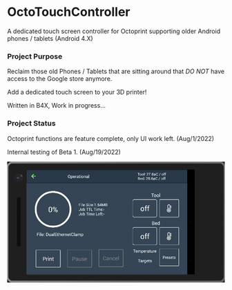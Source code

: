 # OctoTouchController
A dedicated touch screen controller for Octoprint supporting older Android phones / tablets (Android 4.X) 

### Project Purpose
Reclaim those old Phones / Tablets that are sitting around that *DO NOT* have access to the Google store anymore.

Add a dedicated touch screen to your 3D printer!

Written in B4X, Work in progress... 

### Project Status
Octoprint functions are feature complete, only UI work left. (Aug/1/2022)

Internal testing of Beta 1. (Aug/19/2022)

![](github_pics\print.jpg?raw=true "Printing")  
